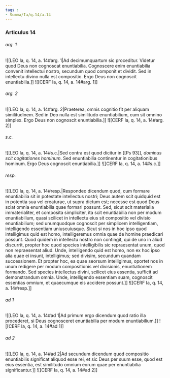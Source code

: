 ```yaml
---
tags : 
- Summa/Ia/q.14/a.14
---
```


### Articulus 14

###### arg. 1
![[LEO Ia, q. 14, a. 14#arg. 1|Ad decimumquartum sic proceditur. Videtur quod Deus non cognoscat enuntiabilia. Cognoscere enim enuntiabilia convenit intellectui nostro, secundum quod componit et dividit. Sed in intellectu divino nulla est compositio. Ergo Deus non cognoscit enuntiabilia.]]
![[CERF Ia, q. 14, a. 14#arg. 1]]

###### arg. 2
![[LEO Ia, q. 14, a. 14#arg. 2|Praeterea, omnis cognitio fit per aliquam similitudinem. Sed in Deo nulla est similitudo enuntiabilium, cum sit omnino simplex. Ergo Deus non cognoscit enuntiabilia.]]
![[CERF Ia, q. 14, a. 14#arg. 2]]

###### s.c.
![[LEO Ia, q. 14, a. 14#s.c.|Sed contra est quod dicitur in [[Ps 93]], *dominus scit cogitationes hominum*. Sed enuntiabilia continentur in cogitationibus hominum. Ergo Deus cognoscit enuntiabilia.]]
![[CERF Ia, q. 14, a. 14#s.c.]]

###### resp.
![[LEO Ia, q. 14, a. 14#resp.|Respondeo dicendum quod, cum formare enuntiabilia sit in potestate intellectus nostri; Deus autem scit quidquid est in potentia sua vel creaturae, ut supra dictum est; necesse est quod Deus sciat omnia enuntiabilia quae formari possunt. Sed, sicut scit materialia immaterialiter, et composita simpliciter, ita scit enuntiabilia non per modum enuntiabilium, quasi scilicet in intellectu eius sit compositio vel divisio enuntiabilium; sed unumquodque cognoscit per simplicem intelligentiam, intelligendo essentiam uniuscuiusque. Sicut si nos in hoc ipso quod intelligimus quid est homo, intelligeremus omnia quae de homine praedicari possunt. Quod quidem in intellectu nostro non contingit, qui de uno in aliud discurrit, propter hoc quod species intelligibilis sic repraesentat unum, quod non repraesentat aliud. Unde, intelligendo quid est homo, non ex hoc ipso alia quae ei insunt, intelligimus; sed divisim, secundum quandam successionem. Et propter hoc, ea quae seorsum intelligimus, oportet nos in unum redigere per modum compositionis vel divisionis, enuntiationem formando. Sed species intellectus divini, scilicet eius essentia, sufficit ad demonstrandum omnia. Unde, intelligendo essentiam suam, cognoscit essentias omnium, et quaecumque eis accidere possunt.]]
![[CERF Ia, q. 14, a. 14#resp.]]

###### ad 1
![[LEO Ia, q. 14, a. 14#ad 1|Ad primum ergo dicendum quod ratio illa procederet, si Deus cognosceret enuntiabilia per modum enuntiabilium.]]
![[CERF Ia, q. 14, a. 14#ad 1]]

###### ad 2
![[LEO Ia, q. 14, a. 14#ad 2|Ad secundum dicendum quod compositio enuntiabilis significat aliquod esse rei, et sic Deus per suum esse, quod est eius essentia, est similitudo omnium eorum quae per enuntiabilia significantur.]]
![[CERF Ia, q. 14, a. 14#ad 2]]

